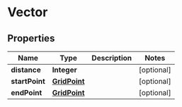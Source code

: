 
# Vector

## Properties
Name | Type | Description | Notes
------------ | ------------- | ------------- | -------------
**distance** | **Integer** |  |  [optional]
**startPoint** | [**GridPoint**](GridPoint.md) |  |  [optional]
**endPoint** | [**GridPoint**](GridPoint.md) |  |  [optional]



